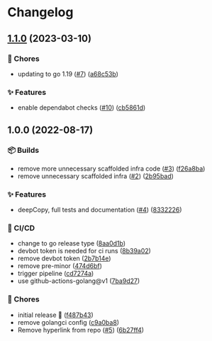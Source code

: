 # Changelog

## [1.1.0](https://github.com/fluidtruck/deepcopy/compare/v1.0.0...v1.1.0) (2023-03-10)


### :wrench: Chores

* updating to go 1.19 ([#7](https://github.com/fluidtruck/deepcopy/issues/7)) ([a68c53b](https://github.com/fluidtruck/deepcopy/commit/a68c53ba56457699edf3963baa4a7a06b10c5f74))


### :sparkles: Features

* enable dependabot checks ([#10](https://github.com/fluidtruck/deepcopy/issues/10)) ([cb5861d](https://github.com/fluidtruck/deepcopy/commit/cb5861d774f75fe59604f33ac478fcae25aac574))

## 1.0.0 (2022-08-17)


### :package: Builds

* remove more unnecessary scaffolded infra code ([#3](https://github.com/fluidtruck/deepcopy/issues/3)) ([f26a8ba](https://github.com/fluidtruck/deepcopy/commit/f26a8ba722cfb8e36773dbb21326fb6c89115769))
* remove unnecessary scaffolded infra ([#2](https://github.com/fluidtruck/deepcopy/issues/2)) ([2b95bad](https://github.com/fluidtruck/deepcopy/commit/2b95badfb6396bb9c27c31d0a8b8b61d734fbf8b))


### :sparkles: Features

* deepCopy, full tests and documentation ([#4](https://github.com/fluidtruck/deepcopy/issues/4)) ([8332226](https://github.com/fluidtruck/deepcopy/commit/8332226d03b510fe42493338e9e1c4256fbe0b13))


### :robot: CI/CD

* change to go release type ([8aa0d1b](https://github.com/fluidtruck/deepcopy/commit/8aa0d1b54e63cd03de48f632fce8c54a347b47d0))
* devbot token is needed for ci runs ([8b39a02](https://github.com/fluidtruck/deepcopy/commit/8b39a024d3b5ced576febf9565646409cb5dbe87))
* remove devbot token ([2b7b14e](https://github.com/fluidtruck/deepcopy/commit/2b7b14e2696a4214becd2c77c488c5a28b8d0991))
* remove pre-minor ([474d6bf](https://github.com/fluidtruck/deepcopy/commit/474d6bf6d77f1235330fe9747c72667931dabfa2))
* trigger pipeline ([cd7274a](https://github.com/fluidtruck/deepcopy/commit/cd7274a6f8ab7edafe830f34f356ef0e2aceb163))
* use github-actions-golang@v1 ([7ba9d27](https://github.com/fluidtruck/deepcopy/commit/7ba9d27ff8ae1a92e9067921e97c01f61323a60f))


### :wrench: Chores

* initial release :tada: ([f487b43](https://github.com/fluidtruck/deepcopy/commit/f487b4399803d6fc4343017708423a2bc3b3c9f7))
* remove golangci config ([c9a0ba8](https://github.com/fluidtruck/deepcopy/commit/c9a0ba83faef98652d35a62db6aa7e3283ca2b36))
* Remove hyperlink from repo ([#5](https://github.com/fluidtruck/deepcopy/issues/5)) ([6b27ff4](https://github.com/fluidtruck/deepcopy/commit/6b27ff4e897cde2f5bbf19226220d62f063ab085))

